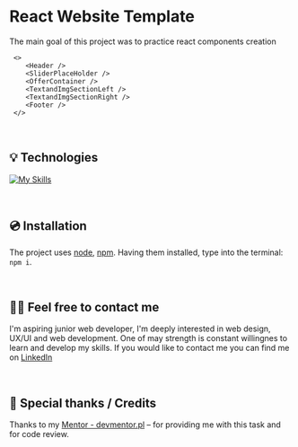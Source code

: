 # React Website Template 


 The main goal of this project was to practice react components creation 


```
 <>
    <Header />
    <SliderPlaceHolder />
    <OfferContainer />
    <TextandImgSectionLeft />
    <TextandImgSectionRight />
    <Footer />
 </>
```


&nbsp;
 
## 💡 Technologies

[![My Skills](https://skillicons.dev/icons?i=react,html,webpack,json )](https://skillicons.dev)

&nbsp;

## 💿 Installation

The project uses [node](https://nodejs.org/en/), [npm](https://www.npmjs.com/). Having them installed, type into the terminal: `npm i`.


&nbsp;

## 🙋‍♂️ Feel free to contact me
I'm aspiring junior web developer, I'm deeply interested in web design, UX/UI and web development. One of may strength is constant willingnes to learn and develop my skills. If you would like to contact me you can find me on [LinkedIn](https://www.linkedin.com/in/ariadna-nicieja/)

&nbsp;

## 👏 Special thanks / Credits
Thanks to my [Mentor - devmentor.pl](https://devmentor.pl/) – for providing me with this task and for code review.


